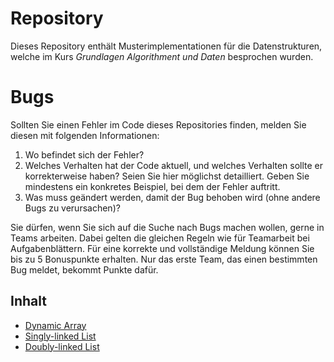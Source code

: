 # Repository
Dieses Repository enthält Musterimplementationen für die Datenstrukturen, welche im Kurs _Grundlagen Algorithment und Daten_ besprochen wurden.

# Bugs
Sollten Sie einen Fehler im Code dieses Repositories finden, melden Sie diesen mit folgenden Informationen:
1. Wo befindet sich der Fehler?
2. Welches Verhalten hat der Code aktuell, und welches Verhalten sollte er korrekterweise haben? Seien Sie hier möglichst detailliert. Geben Sie mindestens ein konkretes Beispiel, bei dem der Fehler auftritt.
3. Was muss geändert werden, damit der Bug behoben wird (ohne andere Bugs zu verursachen)?

Sie dürfen, wenn Sie sich auf die Suche nach Bugs machen wollen, gerne in Teams arbeiten. Dabei gelten die gleichen Regeln wie für Teamarbeit bei Aufgabenblättern. Für eine korrekte und vollständige Meldung können Sie bis zu 5 Bonuspunkte erhalten. Nur das erste Team, das einen bestimmten Bug meldet, bekommt Punkte dafür.

## Inhalt
- [Dynamic Array](DynamicArray.cs)
- [Singly-linked List](LinkedList.cs) 
- [Doubly-linked List](DoublyLinkedList.cs) 


